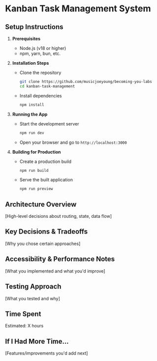 # Kanban Task Management System

## Setup Instructions
1. **Prerequisites**
    - Node.js (v18 or higher)
    - npm, yarn, bun, etc.

2. **Installation Steps**
    - Clone the repository
      ```bash
      git clone https://github.com/musicjoeyoung/becoming-you-labs
      cd kanban-task-management
      ```
    - Install dependencies
      ```bash
      npm install
      ```

3. **Running the App**
    - Start the development server
      ```bash
      npm run dev
      ```
    - Open your browser and go to `http://localhost:3000`

4. **Building for Production**
    - Create a production build
      ```bash
      npm run build
      ```
    - Serve the built application
      ```bash
      npm run preview
      ```

## Architecture Overview
[High-level decisions about routing, state, data flow]

## Key Decisions & Tradeoffs
[Why you chose certain approaches]

## Accessibility & Performance Notes
[What you implemented and what you'd improve]

## Testing Approach
[What you tested and why]

## Time Spent
Estimated: X hours

## If I Had More Time...
[Features/improvements you'd add next]